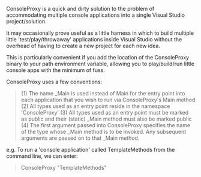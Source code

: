 ConsoleProxy is a quick and dirty solution to the problem of accommodating multiple console applications into a single Visual Studio project/solution.

It may occasionally prove useful as a little harness in which to build multiple little 'test/play/throwaway' applications inside Visual Studio without the overhead of having to create a new project for each new idea.

This is particularly convenient if you add the location of the ConsoleProxy binary to your path environment variable, allowing you to play/build/run little console apps with the minimum of fuss.

ConsoleProxy uses a few conventions:
> (1) The name _Main is used instead of Main for the entry point into each application that you wish to run via ConsoleProxy's Main method
> (2) All types used as an entry point reside in the namespace 'ConsoleProxy'
> (3) All types used as an entry point must be marked as public and their (static) _Main method must also be marked public
> (4) The first argument passed into ConsoleProxy specifies the name of the type whose _Main method is to be invoked. Any subsequent arguments are passed on to that _Main method.

e.g.
To run a 'console application' called TemplateMethods from the command line, we can enter:
> ConsoleProxy "TemplateMethods"